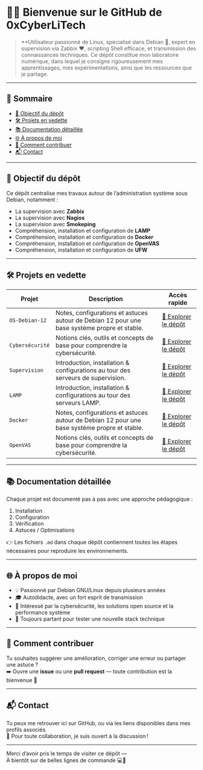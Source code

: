 # 👨‍💻 Bienvenue sur le GitHub de 0xCyberLiTech

> **Utilisateur passionné de Linux, spécialisé dans Debian 🐧, expert en supervision via Zabbix ❤️, scripting Shell efficace, et transmission des connaissances techniques.
> Ce dépôt constitue mon laboratoire numérique, dans lequel je consigne rigoureusement mes apprentissages, mes expérimentations, ainsi que les ressources que je partage.

---

## 🧭 Sommaire

- [🎯 Objectif du dépôt](#-objectif-du-dépôt)
- [🛠️ Projets en vedette](#️-projets-en-vedette)
- [📚 Documentation détaillée](#-documentation-détaillée)
- [🌐 À propos de moi](#-à-propos-de-moi)
- [🤝 Comment contribuer](#-comment-contribuer)
- [📬 Contact](#-contact)

---

## 🎯 Objectif du dépôt

Ce dépôt centralise mes travaux autour de l’administration système sous Debian, notamment :

- La supervision avec **Zabbix**
- La supervision avec **Nagios**
- La supervision avec **Smokeping**
- Compréhension, installation et configuration de **LAMP**
- Compréhension, installation et configuration de **Docker**
- Compréhension, installation et configuration de **OpenVAS**
- Compréhension, installation et configuration de **UFW**

---

## 🛠️ Projets en vedette

| Projet           | Description                                                                                   | Accès rapide |
|------------------|-----------------------------------------------------------------------------------------------|--------------|
| `OS-Debian-12`    | Notes, configurations et astuces autour de Debian 12 pour une base système propre et stable. | [📁 Explorer le dépôt](https://github.com/0xCyberLiTech/OS-Debian-12) |
| `Cybersécurité`   | Notions clés, outils et concepts de base pour comprendre la cybersécurité.                    | [📁 Explorer le dépôt](https://github.com/0xCyberLiTech/Cybersecurite) |
| `Supervision`    | Introduction, installation & configurations au tour des serveurs de supervision. | [📁 Explorer le dépôt](https://github.com/0xCyberLiTech/Supervision) |
| `LAMP`   | Introduction, installation & configurations au tour des serveurs LAMP.                    | [📁 Explorer le dépôt](https://github.com/0xCyberLiTech/Apache2) |
| `Docker`    | Notes, configurations et astuces autour de Debian 12 pour une base système propre et stable. | [📁 Explorer le dépôt]() |
| `OpenVAS`   | Notions clés, outils et concepts de base pour comprendre la cybersécurité.                    | [📁 Explorer le dépôt]() |

---

## 📚 Documentation détaillée

Chaque projet est documenté pas à pas avec une approche pédagogique :

1. Installation
2. Configuration
3. Vérification
4. Astuces / Optimisations

👉 Les fichiers `.md` dans chaque dépôt contiennent toutes les étapes nécessaires pour reproduire les environnements.

---

## 🌐 À propos de moi

- 💡 Passionné par Debian GNU/Linux depuis plusieurs années
- 🎓 Autodidacte, avec un fort esprit de transmission
- 🔐 Intéressé par la cybersécurité, les solutions open source et la performance système
- 🧪 Toujours partant pour tester une nouvelle stack technique

---

## 🤝 Comment contribuer

Tu souhaites suggérer une amélioration, corriger une erreur ou partager une astuce ?  
➡️ Ouvre une **issue** ou une **pull request** — toute contribution est la bienvenue 🙌

---

## 📬 Contact

Tu peux me retrouver ici sur GitHub, ou via les liens disponibles dans mes profils associés.  
📩 Pour toute collaboration, je suis ouvert à la discussion !

---

Merci d’avoir pris le temps de visiter ce dépôt —  
À bientôt sur de belles lignes de commande 💻🚀

